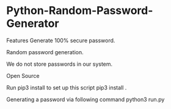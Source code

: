 # Python-Random-Password-Generator
Features
Generate 100% secure password.

Random password generation.

We do not store passwords in our system.

Open Source


Run pip3 install to set up this script
pip3 install .

Generating a password via following command
python3 run.py
